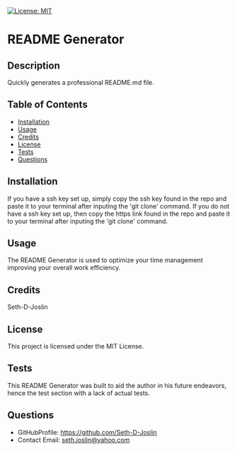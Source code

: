 [![License: MIT](https://img.shields.io/badge/License-MIT-yellow.svg)](https://opensource.org/licenses/MIT)

# README Generator

## Description

Quickly generates a professional README.md file.

## Table of Contents

- [Installation](#installation)
- [Usage](#usage)
- [Credits](#credits)
- [License](#license)
- [Tests](#tests)
- [Questions](#questions)

## Installation

If you have a ssh key set up, simply copy the ssh key found in the repo and paste it to your terminal after inputing the 'git clone' command. If you do not have a ssh key set up, then copy the https link found in the repo and paste it to your terminal after inputing the 'git clone' command.

## Usage

The README Generator is used to optimize your time management improving your overall work efficiency.

## Credits

Seth-D-Joslin

## License

This project is licensed under the MIT License.

## Tests

This README Generator was built to aid the author in his future endeavors, hence the test section with a lack of actual tests.

## Questions

- GitHubProfile: https://github.com/Seth-D-Joslin
- Contact Email: seth.joslin@yahoo.com
